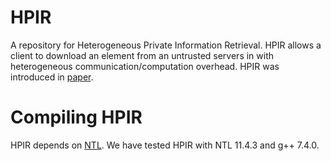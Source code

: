 # HPIR
A repository for Heterogeneous Private Information Retrieval. HPIR allows a client to download an element from an untrusted servers in with heterogeneous communication/computation overhead. HPIR was introduced in [paper]().

# Compiling HPIR
HPIR depends on [NTL](https://www.shoup.net/ntl/). We have tested HPIR with NTL 11.4.3 and g++ 7.4.0.



